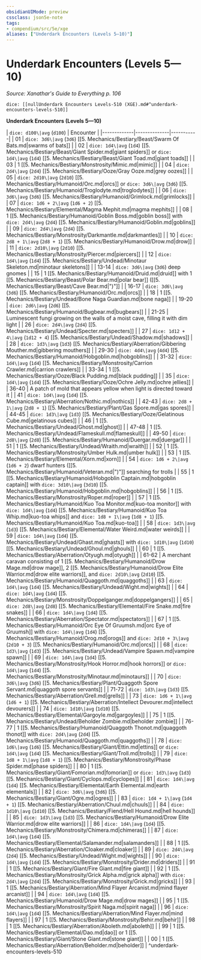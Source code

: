 ```yaml
---
obsidianUIMode: preview
cssclass: json5e-note
tags:
- compendium/src/5e/xge
aliases: ["Underdark Encounters (Levels 5—10)"]
---
```

# Underdark Encounters (Levels 5—10)
*Source: Xanathar's Guide to Everything p. 106* 

`dice: [[nullUnderdark Encounters Levels-510 (XGE).md#^underdark-encounters-levels-510]]`

**Underdark Encounters (Levels 5—10)**

| `dice: d100\|avg` (`d100`) | Encounter |
|-------------|--------------|-----------|
| 01 | `dice: 3d6\|avg` (`3d6`) [[5. Mechanics/Bestiary/Beast/Swarm Of Bats.md|swarms of bats]] |
| 02 | `dice: 1d4\|avg` (`1d4`) [[5. Mechanics/Bestiary/Beast/Giant Spider.md|giant spiders]] or `dice: 1d4\|avg` (`1d4`) [[5. Mechanics/Bestiary/Beast/Giant Toad.md|giant toads]] |
| 03 | 1 [[5. Mechanics/Bestiary/Monstrosity/Mimic.md|mimic]] |
| 04 | `dice: 2d4\|avg` (`2d4`) [[5. Mechanics/Bestiary/Ooze/Gray Ooze.md|grey oozes]] |
| 05 | `dice: 2d10\|avg` (`2d10`) [[5. Mechanics/Bestiary/Humanoid/Orc.md|orcs]] or `dice: 3d6\|avg` (`3d6`) [[5. Mechanics/Bestiary/Humanoid/Troglodyte.md|troglodytes]] |
| 06 | `dice: 3d6\|avg` (`3d6`) [[5. Mechanics/Bestiary/Humanoid/Grimlock.md|grimlocks]] |
| 07 | `dice: 1d6 + 2\|avg` (`1d6 + 2`) [[5. Mechanics/Bestiary/Elemental/Magma Mephit.md|magma mephits]] |
| 08 | 1 [[5. Mechanics/Bestiary/Humanoid/Goblin Boss.md|goblin boss]] with `dice: 2d4\|avg` (`2d4`) [[5. Mechanics/Bestiary/Humanoid/Goblin.md|goblins]] |
| 09 | `dice: 2d4\|avg` (`2d4`) [[5. Mechanics/Bestiary/Monstrosity/Darkmantle.md|darkmantles]] |
| 10 | `dice: 2d8 + 1\|avg` (`2d8 + 1`) [[5. Mechanics/Bestiary/Humanoid/Drow.md|drow]] |
| 11 | `dice: 2d10\|avg` (`2d10`) [[5. Mechanics/Bestiary/Monstrosity/Piercer.md|piercers]] |
| 12 | `dice: 1d4\|avg` (`1d4`) [[5. Mechanics/Bestiary/Undead/Minotaur Skeleton.md|minotaur skeletons]] |
| 13-14 | `dice: 3d6\|avg` (`3d6`) deep gnomes |
| 15 | 1 [[5. Mechanics/Bestiary/Humanoid/Druid.md|druid]] with 1 [[5. Mechanics/Bestiary/Beast/Polar Bear.md|polar bear]] ([[5. Mechanics/Bestiary/Beast/Cave Bear.md|")"]] |
| 16-17 | `dice: 3d6\|avg` (`3d6`) [[5. Mechanics/Bestiary/Humanoid/Orc.md|orcs]] |
| 18 | 1 [[5. Mechanics/Bestiary/Undead/Bone Naga Guardian.md|bone naga]] |
| 19-20 | `dice: 2d6\|avg` (`2d6`) [[5. Mechanics/Bestiary/Humanoid/Bugbear.md|bugbears]] |
| 21-25 | Luminescent fungi growing on the walls of a moist cave, filling it with dim light |
| 26 | `dice: 2d4\|avg` (`2d4`) [[5. Mechanics/Bestiary/Undead/Specter.md|specters]] |
| 27 | `dice: 1d12 + 4\|avg` (`1d12 + 4`) [[5. Mechanics/Bestiary/Undead/Shadow.md|shadows]] |
| 28 | `dice: 1d3\|avg` (`1d3`) [[5. Mechanics/Bestiary/Aberration/Gibbering Mouther.md|gibbering mouthers]] |
| 29-30 | `dice: 4d4\|avg` (`4d4`) [[5. Mechanics/Bestiary/Humanoid/Hobgoblin.md|hobgoblins]] |
| 31-32 | `dice: 1d4\|avg` (`1d4`) [[5. Mechanics/Bestiary/Monstrosity/Carrion Crawler.md|carrion crawlers]] |
| 33-34 | 1 [[5. Mechanics/Bestiary/Ooze/Black Pudding.md|black pudding]] |
| 35 | `dice: 1d4\|avg` (`1d4`) [[5. Mechanics/Bestiary/Ooze/Ochre Jelly.md|ochre jellies]] |
| 36-40 | A patch of mold that appears yellow when light is directed toward it |
| 41 | `dice: 1d4\|avg` (`1d4`) [[5. Mechanics/Bestiary/Aberration/Nothic.md|nothics]] |
| 42-43 | `dice: 2d8 + 1\|avg` (`2d8 + 1`) [[5. Mechanics/Bestiary/Plant/Gas Spore.md|gas spores]] |
| 44-45 | `dice: 1d3\|avg` (`1d3`) [[5. Mechanics/Bestiary/Ooze/Gelatinous Cube.md|gelatinous cubes]] |
| 46 | 1 [[5. Mechanics/Bestiary/Undead/Ghost.md|ghost]] |
| 47-48 | 1 [[5. Mechanics/Bestiary/Undead/Flameskull.md|flameskull]] |
| 49-50 | `dice: 2d8\|avg` (`2d8`) [[5. Mechanics/Bestiary/Humanoid/Duergar.md|duergar]] |
| 51 | 1 [[5. Mechanics/Bestiary/Undead/Wraith.md|wraith]] |
| 52 | 1 [[5. Mechanics/Bestiary/Monstrosity/Umber Hulk.md|umber hulk]] |
| 53 | 1 [[5. Mechanics/Bestiary/Elemental/Xorn.md|xorn]] |
| 54 | `dice: 1d6 + 2\|avg` (`1d6 + 2`) dwarf hunters ([[5. Mechanics/Bestiary/Humanoid/Veteran.md|")"]] searching for trolls |
| 55 | 1 [[5. Mechanics/Bestiary/Humanoid/Hobgoblin Captain.md|hobgoblin captain]] with `dice: 3d10\|avg` (`3d10`) [[5. Mechanics/Bestiary/Humanoid/Hobgoblin.md|hobgoblins]] |
| 56 | 1 [[5. Mechanics/Bestiary/Monstrosity/Roper.md|roper]] |
| 57 | 1 [[5. Mechanics/Bestiary/Humanoid/Kuo Toa Monitor.md|kuo-toa monitor]] with `dice: 1d4\|avg` (`1d4`) [[5. Mechanics/Bestiary/Humanoid/Kuo Toa Whip.md|kuo-toa whips]] and `dice: 1d8 + 1\|avg` (`1d8 + 1`) [[5. Mechanics/Bestiary/Humanoid/Kuo Toa.md|kuo-toa]] |
| 58 | `dice: 1d3\|avg` (`1d3`) [[5. Mechanics/Bestiary/Elemental/Water Weird.md|water weirds]] |
| 59 | `dice: 1d4\|avg` (`1d4`) [[5. Mechanics/Bestiary/Undead/Ghast.md|ghasts]] with `dice: 1d10\|avg` (`1d10`) [[5. Mechanics/Bestiary/Undead/Ghoul.md|ghouls]] |
| 60 | 1 [[5. Mechanics/Bestiary/Aberration/Otyugh.md|otyugh]] |
| 61-62 | A merchant caravan consisting of 1 [[5. Mechanics/Bestiary/Humanoid/Drow Mage.md|drow mage]], 2 [[5. Mechanics/Bestiary/Humanoid/Drow Elite Warrior.md|drow elite warriors]], and `dice: 2d10\|avg` (`2d10`) [[5. Mechanics/Bestiary/Humanoid/Quaggoth.md|quaggoths]] |
| 63 | `dice: 1d4\|avg` (`1d4`) [[5. Mechanics/Bestiary/Undead/Wight.md|wights]] |
| 64 | `dice: 1d4\|avg` (`1d4`) [[5. Mechanics/Bestiary/Monstrosity/Doppelganger.md|doppelgangers]] |
| 65 | `dice: 2d8\|avg` (`2d8`) [[5. Mechanics/Bestiary/Elemental/Fire Snake.md|fire snakes]] |
| 66 | `dice: 1d4\|avg` (`1d4`) [[5. Mechanics/Bestiary/Aberration/Spectator.md|spectators]] |
| 67 | 1 [[5. Mechanics/Bestiary/Humanoid/Orc Eye Of Gruumsh.md|orc Eye of Gruumsh]] with `dice: 1d4\|avg` (`1d4`) [[5. Mechanics/Bestiary/Humanoid/Orog.md|orogs]] and `dice: 2d10 + 3\|avg` (`2d10 + 3`) [[5. Mechanics/Bestiary/Humanoid/Orc.md|orcs]] |
| 68 | `dice: 1d3\|avg` (`1d3`) [[5. Mechanics/Bestiary/Undead/Vampire Spawn.md|vampire spawn]] |
| 69 | `dice: 1d4\|avg` (`1d4`) [[5. Mechanics/Bestiary/Monstrosity/Hook Horror.md|hook horrors]] or `dice: 1d4\|avg` (`1d4`) [[5. Mechanics/Bestiary/Monstrosity/Minotaur.md|minotaurs]] |
| 70 | `dice: 3d6\|avg` (`3d6`) [[5. Mechanics/Bestiary/Plant/Quaggoth Spore Servant.md|quaggoth spore servants]] |
| 71-72 | `dice: 1d3\|avg` (`1d3`) [[5. Mechanics/Bestiary/Aberration/Grell.md|grells]] |
| 73 | `dice: 1d6 + 1\|avg` (`1d6 + 1`) [[5. Mechanics/Bestiary/Aberration/Intellect Devourer.md|intellect devourers]] |
| 74 | `dice: 1d10\|avg` (`1d10`) [[5. Mechanics/Bestiary/Elemental/Gargoyle.md|gargoyles]] |
| 75 | 1 [[5. Mechanics/Bestiary/Undead/Beholder Zombie.md|beholder zombie]] |
| 76-77 | 1 [[5. Mechanics/Bestiary/Humanoid/Quaggoth Thonot.md|quaggoth thonot]] with `dice: 2d4\|avg` (`2d4`) [[5. Mechanics/Bestiary/Humanoid/Quaggoth.md|quaggoths]] |
| 78 | `dice: 1d6\|avg` (`1d6`) [[5. Mechanics/Bestiary/Giant/Ettin.md|ettins]] or `dice: 1d4\|avg` (`1d4`) [[5. Mechanics/Bestiary/Giant/Troll.md|trolls]] |
| 79 | `dice: 1d8 + 1\|avg` (`1d8 + 1`) [[5. Mechanics/Bestiary/Monstrosity/Phase Spider.md|phase spiders]] |
| 80 | 1 [[5. Mechanics/Bestiary/Giant/Fomorian.md|fomorian]] or `dice: 1d3\|avg` (`1d3`) [[5. Mechanics/Bestiary/Giant/Cyclops.md|cyclopes]] |
| 81 | `dice: 1d4\|avg` (`1d4`) [[5. Mechanics/Bestiary/Elemental/Earth Elemental.md|earth elementals]] |
| 82 | `dice: 3d6\|avg` (`3d6`) [[5. Mechanics/Bestiary/Giant/Ogre.md|ogres]] |
| 83 | `dice: 1d4 + 1\|avg` (`1d4 + 1`) [[5. Mechanics/Bestiary/Aberration/Chuul.md|chuuls]] |
| 84 | `dice: 1d10\|avg` (`1d10`) [[5. Mechanics/Bestiary/Fiend/Hell Hound.md|hell hounds]] |
| 85 | `dice: 1d3\|avg` (`1d3`) [[5. Mechanics/Bestiary/Humanoid/Drow Elite Warrior.md|drow elite warriors]] |
| 86 | `dice: 1d4\|avg` (`1d4`) [[5. Mechanics/Bestiary/Monstrosity/Chimera.md|chimeras]] |
| 87 | `dice: 1d4\|avg` (`1d4`) [[5. Mechanics/Bestiary/Elemental/Salamander.md|salamanders]] |
| 88 | 1 [[5. Mechanics/Bestiary/Aberration/Cloaker.md|cloaker]] |
| 89 | `dice: 2d4\|avg` (`2d4`) [[5. Mechanics/Bestiary/Undead/Wight.md|wights]] |
| 90 | `dice: 1d4\|avg` (`1d4`) [[5. Mechanics/Bestiary/Monstrosity/Drider.md|driders]] |
| 91 | 1 [[5. Mechanics/Bestiary/Giant/Fire Giant.md|fire giant]] |
| 92 | 1 [[5. Mechanics/Bestiary/Monstrosity/Grick Alpha.md|grick alpha]] with `dice: 2d4\|avg` (`2d4`) [[5. Mechanics/Bestiary/Monstrosity/Grick.md|gricks]] |
| 93 | 1 [[5. Mechanics/Bestiary/Aberration/Mind Flayer Arcanist.md|mind flayer arcanist]] |
| 94 | `dice: 1d4\|avg` (`1d4`) [[5. Mechanics/Bestiary/Humanoid/Drow Mage.md|drow mages]] |
| 95 | 1 [[5. Mechanics/Bestiary/Monstrosity/Spirit Naga.md|spirit naga]] |
| 96 | `dice: 1d4\|avg` (`1d4`) [[5. Mechanics/Bestiary/Aberration/Mind Flayer.md|mind flayers]] |
| 97 | 1 [[5. Mechanics/Bestiary/Monstrosity/Behir.md|behir]] |
| 98 | 1 [[5. Mechanics/Bestiary/Aberration/Aboleth.md|aboleth]] |
| 99 | 1 [[5. Mechanics/Bestiary/Elemental/Dao.md|dao]] or 1 [[5. Mechanics/Bestiary/Giant/Stone Giant.md|stone giant]] |
| 00 | 1 [[5. Mechanics/Bestiary/Aberration/Beholder.md|beholder]] |
^underdark-encounters-levels-510